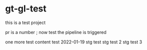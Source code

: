 # gt-gl-test
this is a test project

pr is a number
; now test the pipeline is triggered

one more test
content
test 2022-01-19
stg test
stg test 2
stg test 3
